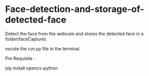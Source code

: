 # Face-detection-and-storage-of-detected-face
Detect the face from the webcam and stores the detected face in a folder(faceCapture).


excute the run.py file in the terminal.


Pre Requisite :


pip install opencv-python
